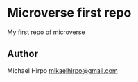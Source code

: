 # Microverse first repo

My first repo of microverse

## Author
Michael Hirpo
mikaelhirpo@gmail.com


